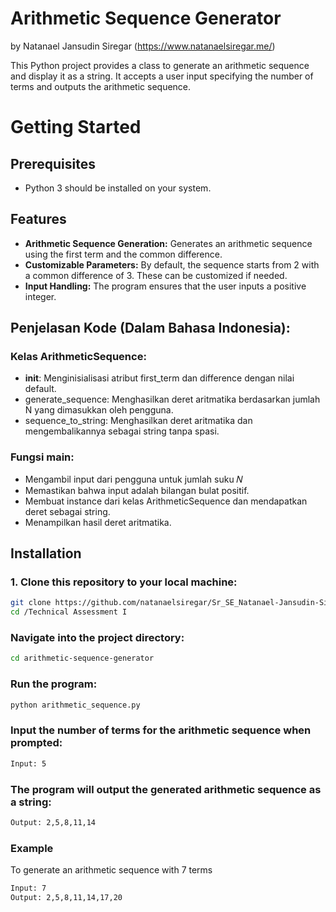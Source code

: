 # Arithmetic Sequence Generator
by Natanael Jansudin Siregar (https://www.natanaelsiregar.me/)

This Python project provides a class to generate an arithmetic sequence and display it as a string. It accepts a user input specifying the number of terms and outputs the arithmetic sequence.

# Getting Started

## Prerequisites

- Python 3 should be installed on your system.


## Features

- **Arithmetic Sequence Generation:** Generates an arithmetic sequence using the first term and the common difference.
- **Customizable Parameters:** By default, the sequence starts from 2 with a common difference of 3. These can be customized if needed.
- **Input Handling:** The program ensures that the user inputs a positive integer.

## Penjelasan Kode (Dalam Bahasa Indonesia):

### Kelas ArithmeticSequence:

* __init__: Menginisialisasi atribut first_term dan difference dengan nilai default.
* generate_sequence: Menghasilkan deret aritmatika berdasarkan jumlah N yang dimasukkan oleh pengguna.
* sequence_to_string: Menghasilkan deret aritmatika dan mengembalikannya sebagai string tanpa spasi.

### Fungsi main:
* Mengambil input dari pengguna untuk jumlah suku 𝑁
* Memastikan bahwa input adalah bilangan bulat positif.
* Membuat instance dari kelas ArithmeticSequence dan mendapatkan deret sebagai string.
* Menampilkan hasil deret aritmatika.

## Installation

### 1. Clone this repository to your local machine:
   ```bash
   git clone https://github.com/natanaelsiregar/Sr_SE_Natanael-Jansudin-Siregar_Technical-Assessment_241003.git
   cd /Technical Assessment I
   ```

### Navigate into the project directory:
```bash
cd arithmetic-sequence-generator
```

### Run the program:
```bash
python arithmetic_sequence.py
```

### Input the number of terms for the arithmetic sequence when prompted:
```bash
Input: 5
```

### The program will output the generated arithmetic sequence as a string:
```bash
Output: 2,5,8,11,14
```

### Example
To generate an arithmetic sequence with 7 terms
```bash
Input: 7
Output: 2,5,8,11,14,17,20 
```
